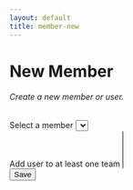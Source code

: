 ```yaml
---
layout: default
title: member-new
---
```

<head>
<!-- Required for multi-select drop down -->
<link rel="stylesheet" href="https://cdn.jsdelivr.net/npm/bootstrap-select@1.13.14/dist/css/bootstrap-select.min.css">

<!-- <a href="/sb-admin-jekyll/docs/services/events/" role="button" class="btn btn-success btn-large">< Back to Events</a> -->

</head>

<h1>New Member</h1>

<div>
    <form id="makeNewMember">
        <div class="card shadow mb-4">
            <div class="card-header py-3">
                <h6 class="m-0 font-weight-bold text-primary">Create a new member or user.</h6>
            </div>
            <div class="card-body">
                <!-- <div class="form-group">
                    <label for="alias">Select an alias / username</label>
                    <input class="form-control" type="text" id="alias" name="alias" required
                    minlength="3" maxlength="50" size="40">
                </div> -->
            <!--
                <div class="form-group">
                    <label for="first_name">Enter real first name only</label>
                    <input class="form-control" type="text" id="first_name" name="first_name" required
                    minlength="4" maxlength="50" size="40">
                </div>
                  <div class="form-group">
                    <label for="email">Enter working email</label>
                    <input class="form-control" type="email" id="email" name="email" required
                    minlength="4" maxlength="120" size="40">
                </div> -->
                <div class="form-group">   
                    <label for="author">Select a member</label>            
                    <select name="author[]" id="author" class="selectpicker w-100">
                    </select>
                 </div>
                 <div class="form-group">   
                    <label for="team">Add user to at least one team</label>            
                    <select name="team[]" id="team" class="selectpicker w-100" multiple>
                    </select>
                 </div>
            </div>
            <div>
                <button class="btn btn-primary btn-block" type="submit" id="submitForm">Save</button>
            </div>
        </div>
    </form>
</div>

<script>
    //As now using Google firstore for auth, this simply links Airtable user to a team in airtable.

    $('form').on('submit', function (event) {
        event.preventDefault()
        memberNew();
    });

    async function memberNew(){
        // var firstName = $('#first_name').val(); //document.getElementById("first_name").value;
        // var email = $('#email').val();
        let user_id = $('#author').val();
        let team  = $('#team').val();

        console.log("ALIAS /USER ID: ", user_id);
        console.log("TEAM: ", team);

        //console.log("ID OF USER AND TEAM: ", alias_id);
        //const items = await memberNewData(alias, firstName, email, team);
        
        let data = {
            // first_name: firstName, 
            // email: email,
            user_id: user_id,
            team: team
        }

        //let data = "Hi there";
        console.log("DATA OUT: ", data);

        axios.post('https://myeventus.netlify.app/.netlify/functions/airtable-add-members', data)
        .then(res => {
            let data = res.data;
            console.log("RESPONSE FROM LAMBDA: ", data);
        })
        .catch(err => {
            console.log("err", err);
        })


        //Clear fields in form.
        // $('#first_name').val("");
        // $('#email').val("");
        $('#alias').val("");
        $('#team').val("");
        //$(".selectpicker").selectpicker("refresh");
     }

    async function getMembersList(){
        let ddAuthor = $('#author');
        ddAuthor.empty();
        ddAuthor.prop('selectedIndex', 0);

        //const data = await membersList();
        //async function getMembersViaFunctions(){
            axios.get('https://myeventus.netlify.app/.netlify/functions/airtable-list-members')
            .then(res => {
                let data = res.data;
                console.log("MEMBERS: ", data);
                data.map(function(data2){
                    let id = data2.id;
                    let title = data2.fields.Alias
                    ddAuthor.append($('<option></option>').attr('value', id).text(title));
                    $(".selectpicker").selectpicker("refresh");
                });
            })
            .catch(err => {
                console.log("err", err);
            })
        //};

        // data.map(function(data2){
        //     let id = data2.id;
        //     let title = data2.fields.Alias
        //     ddAuthor.append($('<option></option>').attr('value', id).text(title));
        //     $(".selectpicker").selectpicker("refresh");
        // });
    }


    async function getTeamsList(){
        let ddTeam = $('#team');
        ddTeam.empty();
        ddTeam.prop('selectedIndex', 0);

        //const data = await teamsList();

        //async function getTeamsViaFunctions(){
            axios.get('https://myeventus.netlify.app/.netlify/functions/airtable-list-teams')
            .then(res => {
                let data = res.data;
                console.log("TEAMS: ", data);
                data.map(function(data2){
                    let id = data2.id;
                    let title = data2.fields.Title
                    ddTeam.append($('<option></option>').attr('value', id).text(title));
                    $(".selectpicker").selectpicker("refresh");
                });
            })
            .catch(err => {
                console.log("err", err);
            })
        //};

        // data.map(function(data2){
        //     let id = data2.id;
        //     let title = data2.fields.Title
        //     ddTeam.append($('<option></option>').attr('value', id).text(title));
        //     $(".selectpicker").selectpicker("refresh");
        // });
    }


$(document).ready(function() {
    getMembersList();
    getTeamsList();

        // function getTeam(){
        //     $.ajax({
        //         url: 'https://api.airtable.com/v0/appNBMp3C4tRCcJFy/Team',
        //         headers: restHeader,
        //         })
        //         .then(function(fromAPI){ 
        //             let data = fromAPI.records;
        //             console.log("Teams: ", data);
        //             data.map(function(data2){
        //                 let id = data2.id;
        //                 let title = data2.fields.Title
        //             ddTeam.append($('<option></option>').attr('value', id).text(title));
        //             $(".selectpicker").selectpicker("refresh");
        //         }); // let data = {
        //     // first_name: firstName, 
        //     // email: email,
        //     alias: alias,
        //     team: team
        // }
});
</script>

<!-- Required for multi-select drop down -->
<script src="https://cdn.jsdelivr.net/npm/bootstrap-select@1.13.14/dist/js/bootstrap-select.min.js"></script>
